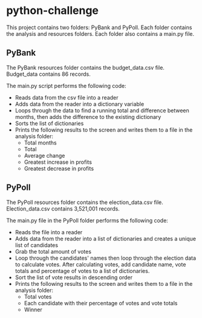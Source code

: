 # python-challenge
This project contains two folders:  PyBank and PyPoll.  Each folder contains the analysis and resources folders. Each folder also contains a main.py file.

## PyBank  
The PyBank resources folder contains the budget_data.csv file.  Budget_data contains 86 records.  

The main.py script performs the following code:  
* Reads data from the csv file into a reader  
* Adds data from the reader into a dictionary variable  
* Loops through the data to find a running total and difference between months, then adds the difference to the existing dictionary  
* Sorts the list of dictionaries  
* Prints the following results to the screen and writes them to a file in the analysis folder:  
    * Total months  
    * Total  
    * Average change  
    * Greatest increase in profits  
    * Greatest decrease in profits  

## PyPoll  
The PyPoll resources folder contains the election_data.csv file. Election_data.csv contains 3,521,001 records.  

The main.py file in the PyPoll folder performs the following code:  
* Reads the file into a reader  
* Adds data from the reader into a list of dictionaries and creates a unique list of candidates  
* Grab the total amount of votes  
* Loop through the candidates' names then loop through the election data to calculate votes. After calculating votes, add candidate name, vote totals and percentage of votes to a list of dictionaries.  
* Sort the list of vote results in descending order  
* Prints the following results to the screen and writes them to a file in the analysis folder:  
    * Total votes  
    * Each candidate with their percentage of votes and vote totals  
    * Winner  